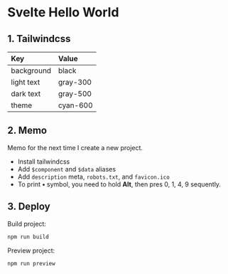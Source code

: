 # Svelte Hello World

## 1. Tailwindcss

| Key        | Value    |
| :--------- | :------- |
| background | black    |
| light text | gray-300 |
| dark text  | gray-500 |
| theme      | cyan-600 |

## 2. Memo

Memo for the next time I create a new project.

- Install tailwindcss
- Add `$component` and `$data` aliases
- Add `description` meta, `robots.txt`, and `favicon.ico`
- To print **•** symbol, you need to hold **Alt**, then pres 0, 1, 4, 9 sequently.

## 3. Deploy

Build project:

```bash
npm run build
```

Preview project:

```bash
npm run preview
```
